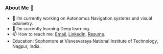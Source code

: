 ### About Me 👋

- 🔭 I’m currently working on Autonomus Navigation systems and visual odometry.
- 🌱 I’m currently learning Deep learning. 
- 📫 How to reach me: [Email](pareespathak1@gmail.com), [LinkedIn](https://www.linkedin.com/in/parees-pathak-6b743a1b5/), [Resume](https://drive.google.com/drive/u/1/search?q=resume). 
- Education: Sophomore at Visvesvaraya National Institute of Technology, Nagpur, India.
